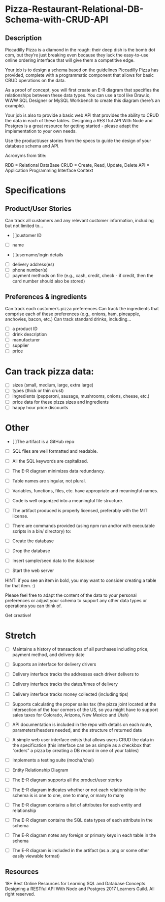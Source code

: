 # Pizza-Restaurant-Relational-DB-Schema-with-CRUD-API

## Description

Piccadilly Pizza is a diamond in the rough: their deep dish is the bomb dot com, but they’re just breaking even because they lack the easy-to-use online ordering interface that will give them a competitive edge.

Your job is to design a schema based on the guidelines Piccadilly Pizza has provided, complete with a programmatic component that allows for basic CRUD operations on the data.

As a proof of concept, you will first create an E-R diagram that specifies the relationships between these data types. You can use a tool like Draw.io, WWW SQL Designer or MySQL Workbench to create this diagram (here’s an example).

Your job is also to provide a basic web API that provides the ability to CRUD the data in each of these tables. Designing a RESTful API With Node and Postgres is a great resource for getting started - please adapt the implementation to your own needs.

Use the product/user stories from the specs to guide the design of your database schema and API.

Acronyms from title:

RDB = Relational DataBase
CRUD = Create, Read, Update, Delete
API = Application Programming Interface
Context


# Specifications

## Product/User Stories

Can track all customers and any relevant customer information, including but not limited to…

 - [ ]customer ID
 - [  ] name
 - [  ]username/login details
 - [  ] delivery address(es)
 - [  ] phone number(s)
 - [  ] payment methods on file (e.g., cash, credit, check - if credit, then the card number should also be stored)
## Preferences & ingredients

 Can track each customer’s pizza preferences
 Can track the ingredients that comprise each of these preferences (e.g., onions, ham, pineapple, anchovies, bacon, etc.)
Can track standard drinks, including…

 - [  ] a product ID
 - [  ] drink description
 - [  ] manufacturer
 - [  ] supplier
 - [  ] price
# Can track pizza data:

 - [  ] sizes (small, medium, large, extra large)
 - [  ] types (thick or thin crust)
 - [  ] ingredients (pepperoni, sausage, mushrooms, onions, cheese, etc.)
 - [  ] price data for these pizza sizes and ingredients
 - [  ] happy hour price discounts
# Other

 - [  ]The artifact is a GitHub repo
 - [  ] SQL files are well formatted and readable.
 - [  ] All the SQL keywords are capitalized.
 - [  ] The E-R diagram minimizes data redundancy.
 - [  ] Table names are singular, not plural.
 - [  ] Variables, functions, files, etc. have appropriate and meaningful names.
 - [  ] Code is well organized into a meaningful file structure.
 - [  ] The artifact produced is properly licensed, preferably with the MIT license.
 - [  ] There are commands provided (using npm run and/or with executable scripts in a bin/ directory) to:

  - [  ] Create the database
  - [  ] Drop the database
  - [  ] Insert sample/seed data to the database
  - [  ] Start the web server
  
HINT: if you see an item in bold, you may want to consider creating a table for that item. :)

Please feel free to adapt the content of the data to your personal preferences or adjust your schema to support any other data types or operations you can think of.

Get creative!

# Stretch

  - [  ] Maintains a history of transactions of all purchases including price, payment method, and delivery date
  - [  ] Supports an interface for delivery drivers
  - [  ] Delivery interface tracks the addresses each driver delivers to
  - [  ] Delivery interface tracks the dates/times of delivery
  - [  ] Delivery interface tracks money collected (including tips)
  - [  ] Supports calculating the proper sales tax (the pizza joint located at the intersection of the four corners of the US, so you might have to support sales taxes for Colorado, Arizona, New Mexico and Utah)
  - [  ] API documentation is included in the repo with details on each route, parameters/headers needed, and the structure of returned data
 - [  ]  A simple web user interface exists that allows users CRUD the data in the specification (this interface can be as simple as a checkbox that “orders” a pizza by creating a DB record in one of your tables)
  - [  ] Implements a testing suite (mocha/chai)
  - [  ] Entity Relationship Diagram

  - [  ] The E-R diagram supports all the product/user stories
  - [  ] The E-R diagram indicates whether or not each relationship in the schema is is one to one, one to many, or many to many
  - [  ] The E-R diagram contains a list of attributes for each entity and relationship
  - [  ] The E-R diagram contains the SQL data types of each attribute in the schema
  - [  ] The E-R diagram notes any foreign or primary keys in each table in the schema
  - [  ] The E-R diagram is included in the artifact (as a .png or some other easily viewable format)
## Resources

18+ Best Online Resources for Learning SQL and Database Concepts
Designing a RESTful API With Node and Postgres
2017 Learners Guild. All right reserved.
